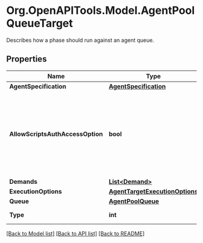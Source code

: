 # Org.OpenAPITools.Model.AgentPoolQueueTarget
Describes how a phase should run against an agent queue.

## Properties

Name | Type | Description | Notes
------------ | ------------- | ------------- | -------------
**AgentSpecification** | [**AgentSpecification**](AgentSpecification.md) |  | [optional] 
**AllowScriptsAuthAccessOption** | **bool** | Enables scripts and other processes launched while executing phase to access the OAuth token | [optional] 
**Demands** | [**List&lt;Demand&gt;**](Demand.md) |  | [optional] 
**ExecutionOptions** | [**AgentTargetExecutionOptions**](AgentTargetExecutionOptions.md) |  | [optional] 
**Queue** | [**AgentPoolQueue**](AgentPoolQueue.md) |  | [optional] 
**Type** | **int** | The type of the target. | [optional] 

[[Back to Model list]](../README.md#documentation-for-models) [[Back to API list]](../README.md#documentation-for-api-endpoints) [[Back to README]](../README.md)

